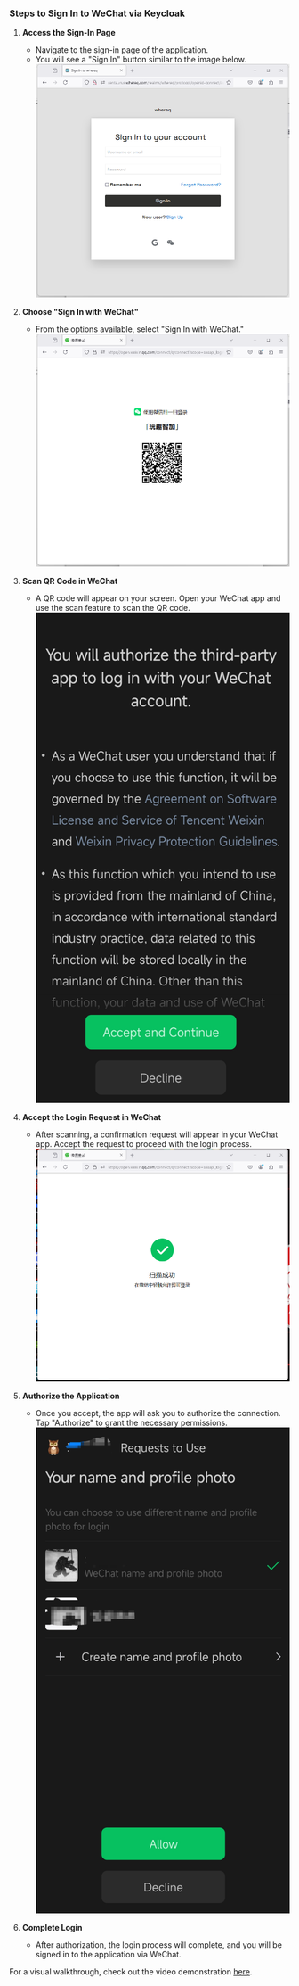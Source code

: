 ### Steps to Sign In to WeChat via Keycloak
1. **Access the Sign-In Page**
    - Navigate to the sign-in page of the application.
    - You will see a "Sign In" button similar to the image below.
![Sign In](../../misc/images/account/sign-in-1.png)


2. **Choose "Sign In with WeChat"**
    - From the options available, select "Sign In with WeChat."
![Sign In with WeChat](../../misc/images/account/sign-in-2-wechat.png)


3. **Scan QR Code in WeChat**
    - A QR code will appear on your screen. Open your WeChat app and use the scan feature to scan the QR code.
![Accept In WeChat](../../misc/images/account/accept-in-wechat.png)


4. **Accept the Login Request in WeChat**
    - After scanning, a confirmation request will appear in your WeChat app. Accept the request to proceed with the login process.
![Scan Success with WeChat](../../misc/images/account/sign-in-3-wechat.png)


5. **Authorize the Application**
    - Once you accept, the app will ask you to authorize the connection. Tap "Authorize" to grant the necessary permissions.
![Authorize In WeChat](../../misc/images/account/authorize-in-wechat.png)


6. **Complete Login**
    - After authorization, the login process will complete, and you will be signed in to the application via WeChat.


For a visual walkthrough, check out the video demonstration [here](../../misc/videos/KeyToMarvel.com-KeyCloak-WeChat-QR-Code-Scan-Login.mp4).
